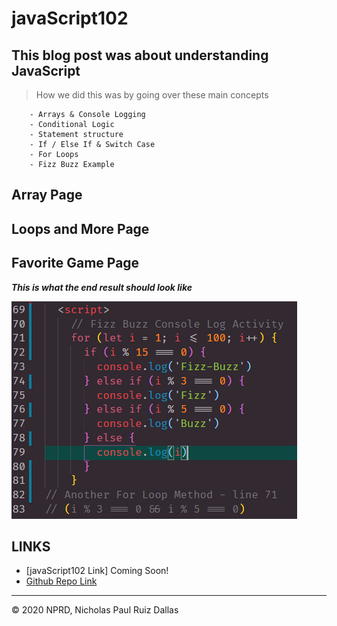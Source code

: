 # javaScript102

## This blog post was about understanding JavaScript
> How we did this was by going over these main concepts

```
    - Arrays & Console Logging
    - Conditional Logic
    - Statement structure
    - If / Else If & Switch Case
    - For Loops
    - Fizz Buzz Example

```

## Array Page 

## Loops and More Page

## Favorite Game Page

***This is what the end result should look like***

![FizzBuzz](./photos/FizzBuzz.png)


## LINKS

- [javaScript102 Link] Coming Soon!
- [Github Repo Link](https://github.com/nicholasd-uci/javaScript102)

- - -
© 2020 NPRD, Nicholas Paul Ruiz Dallas